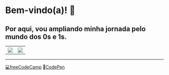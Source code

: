 <h1>  Bem-vindo(a)! 👋</h1>
<h2>Por aqui, vou ampliando minha jornada pelo mundo dos 0s e 1s.</h2>
<a href="https://github.com/anuraghazra/github-readme-stats">
<table>
<tr>
<th> <img src="https://github-readme-stats.vercel.app/api?username=guirque&show_icons=true&theme=tokyonight"> </th>
<th> <img src="https://github-readme-stats.vercel.app/api/top-langs/?username=guirque&layout=compact&theme=tokyonight"> </th>
</tr>
</table>
<hr/>


💻[freeCodeCamp](https://www.freecodecamp.org/guircc)
📑[CodePen](https://codepen.io/guircc)
